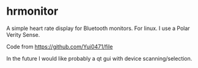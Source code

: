 # hrmonitor
A simple heart rate display for Bluetooth monitors. For linux. 
I use a Polar Verity Sense.

Code from https://github.com/Yui0471/file

In the future I would like probably a qt gui with device scanning/selection.
